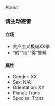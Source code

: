 About

### 请主动避雷

#### 立场

* 共产主义极端XX拳
* “的”“地”“得”警察

#### 属性

* Gender: XX
* Sex: N/A
* Orientation: XY
* Planet: Trans
* Species: Trans

